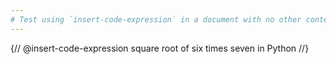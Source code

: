 ```yaml
---
# Test using `insert-code-expression` in a document with no other content
---
```


{// @insert-code-expression square root of six times seven in Python //}
